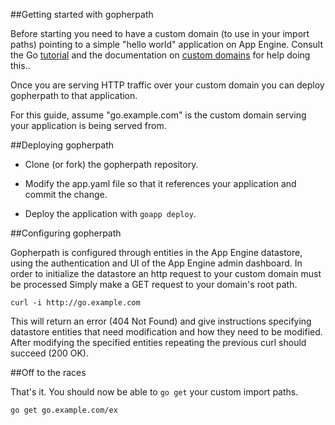 ##Getting started with gopherpath

Before starting you need to have a custom domain (to use in your import paths)
pointing to a simple "hello world" application on App Engine.  Consult the Go
[tutorial](https://developers.google.com/appengine/docs/go/gettingstarted/introduction)
and the documentation on [custom
domains](https://developers.google.com/appengine/docs/domain) for help doing
this..

Once you are serving HTTP traffic over your custom domain you can deploy
gopherpath to that application.

For this guide, assume "go.example.com" is the custom domain serving your
application is being served from.

##Deploying gopherpath

- Clone (or fork) the gopherpath repository.

- Modify the app.yaml file so that it references your application and commit the change.

- Deploy the application with `goapp deploy`.

##Configuring gopherpath

Gopherpath is configured through entities in the App Engine datastore, using
the authentication and UI of the App Engine admin dashboard.  In order to
initialize the datastore an http request to your custom domain must be processed
Simply make a GET request to your domain's root path.

    curl -i http://go.example.com

This will return an error (404 Not Found) and give instructions specifying
datastore entities that need modification and how they need to be modified.
After modifying the specified entities repeating the previous curl should
succeed (200 OK).

##Off to the races

That's it. You should now be able to `go get` your custom import paths.

    go get go.example.com/ex
